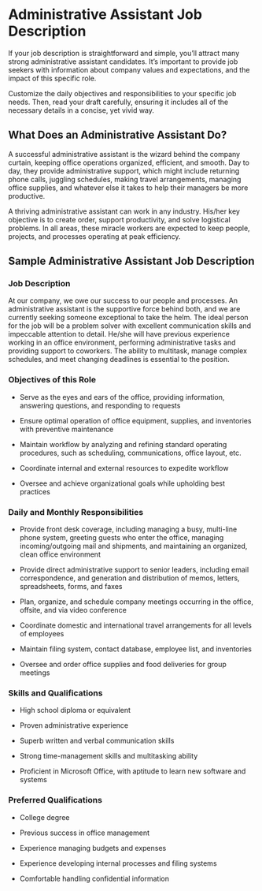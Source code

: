 # Administrative Assistant Job Description

If your job description is straightforward and simple, you’ll attract many strong administrative assistant candidates. It’s important to provide job seekers with information about company values and expectations, and the impact of this specific role.  

Customize the daily objectives and responsibilities to your specific job needs. Then, read your draft carefully, ensuring it includes all of the necessary details in a concise, yet vivid way.
## What Does an Administrative Assistant Do?

A successful administrative assistant is the wizard behind the company curtain, keeping office operations organized, efficient, and smooth. Day to day, they provide administrative support, which might include returning phone calls, juggling schedules, making travel arrangements, managing office supplies, and whatever else it takes to help their managers be more productive.

A thriving administrative assistant can work in any industry. His/her key objective is to create order, support productivity, and solve logistical problems. In all areas, these miracle workers are expected to keep people, projects, and processes operating at peak efficiency.
## Sample Administrative Assistant Job Description

### Job Description

At our company, we owe our success to our people and processes. An administrative assistant is the supportive force behind both, and we are currently seeking someone exceptional to take the helm. The ideal person for the job will be a problem solver with excellent communication skills and impeccable attention to detail. He/she will have previous experience working in an office environment, performing administrative tasks and providing support to coworkers. The ability to multitask, manage complex schedules, and meet changing deadlines is essential to the position.

### Objectives of this Role

* Serve as the eyes and ears of the office, providing information, answering questions, and responding to requests

* Ensure optimal operation of office equipment, supplies, and inventories with preventive maintenance

* Maintain workflow by analyzing and refining standard operating procedures, such as scheduling, communications, office layout, etc.

* Coordinate internal and external resources to expedite workflow

* Oversee and achieve organizational goals while upholding best practices

### Daily and Monthly Responsibilities

* Provide front desk coverage, including managing a busy, multi-line phone system, greeting guests who enter the office, managing incoming/outgoing mail and shipments, and maintaining an organized, clean office environment

* Provide direct administrative support to senior leaders, including email correspondence, and generation and distribution of memos, letters, spreadsheets, forms, and faxes

* Plan, organize, and schedule company meetings occurring in the office, offsite, and via video conference

* Coordinate domestic and international travel arrangements for all levels of employees

* Maintain filing system, contact database, employee list, and inventories

* Oversee and order office supplies and food deliveries for group meetings

### Skills and Qualifications

* High school diploma or equivalent

* Proven administrative experience

* Superb written and verbal communication skills

* Strong time-management skills and multitasking ability

* Proficient in Microsoft Office, with aptitude to learn new software and systems

### Preferred Qualifications

* College degree

* Previous success in office management

* Experience managing budgets and expenses

* Experience developing internal processes and filing systems

* Comfortable handling confidential information

